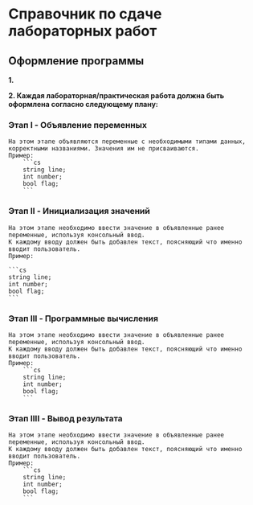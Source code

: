 # Справочник по сдаче лабораторных работ

## Оформление программы

**1.**

**2. Каждая лабораторная/практическая работа должна быть оформлена согласно следующему плану:**


### Этап I - Объявление переменных

    На этом этапе объявляются переменные с необходимыми типами данных, корректными названиями. Значения им не присваиваются.
    Пример:
        ```cs
        string line;
        int number;
        bool flag;
        ``` 

### Этап II - Инициализация значений

    На этом этапе необходимо ввести значение в объявленные ранее переменные, используя консольный ввод.
    К каждому вводу должен быть добавлен текст, поясняющий что именно вводит пользователь.
    Пример:
    
    ```cs
    string line;
    int number;
    bool flag;
    ```
    
### Этап III - Программные вычисления

    На этом этапе необходимо ввести значение в объявленные ранее переменные, используя консольный ввод.
    К каждому вводу должен быть добавлен текст, поясняющий что именно вводит пользователь.
    Пример:
        ```cs
        string line;
        int number;
        bool flag;
        ``` 

### Этап IIII - Вывод результата

    На этом этапе необходимо ввести значение в объявленные ранее переменные, используя консольный ввод.
    К каждому вводу должен быть добавлен текст, поясняющий что именно вводит пользователь.
    Пример:
        ```cs
        string line;
        int number;
        bool flag;
        ``` 
